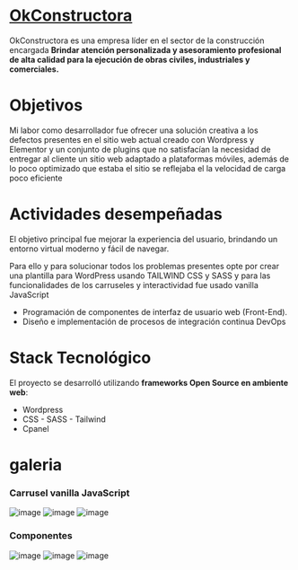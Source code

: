 # [OkConstructora](https://okconstructora.com/)

OkConstructora es una empresa líder en el sector de la construcción encargada **Brindar atención personalizada y asesoramiento profesional de alta calidad para la ejecución de obras civiles, industriales y comerciales.**

# Objetivos

Mi labor como desarrollador fue ofrecer una solución creativa a los defectos presentes en el sitio web actual creado con Wordpress y Elementor y un conjunto de plugins que no satisfacían la necesidad de entregar al cliente un sitio web adaptado a plataformas móviles, además de lo poco optimizado que estaba el sitio se reflejaba el la velocidad de carga poco eficiente

# **Actividades desempeñadas**

El objetivo principal fue mejorar la experiencia del usuario, brindando un entorno virtual moderno y fácil de navegar. 

Para ello y para solucionar todos los problemas presentes opte por crear una plantilla para WordPress usando TAILWIND CSS y SASS y para las funcionalidades de los carruseles y interactividad fue usado vanilla JavaScript

- Programación de componentes de interfaz de usuario web (Front-End).
- Diseño e implementación de procesos de integración continua DevOps

# Stack Tecnológico

El proyecto se desarrolló utilizando **frameworks Open Source en ambiente web**:

- Wordpress
- CSS - SASS - Tailwind
- Cpanel

# galeria

### Carrusel vanilla JavaScript
![image](https://github.com/CodeRagnarok07/OKConstructora/assets/79159146/c3c1130f-cd3c-414f-bcfa-9cc2ad32740e)
![image](https://github.com/CodeRagnarok07/OKConstructora/assets/79159146/de220c54-801e-4975-b428-8a2583b9a39b)
![image](https://github.com/CodeRagnarok07/OKConstructora/assets/79159146/cc80211b-2993-453b-987f-f7af598243c1)

### Componentes
![image](https://github.com/CodeRagnarok07/OKConstructora/assets/79159146/e0a71339-4bc5-457a-b5c0-b5cddc75b2a1)
![image](https://github.com/CodeRagnarok07/OKConstructora/assets/79159146/061965a3-f64a-4ea7-bd9a-63b5e7f223e9)
![image](https://github.com/CodeRagnarok07/OKConstructora/assets/79159146/74a4cc24-66c5-4f04-bde8-51061ae6f626)
